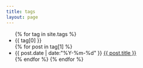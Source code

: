 ```yaml
---
title: tags
layout: page
---
```


<!-- <div id='tag_cloud'>
	{% for tag in site.tags %}
		<a href="#{{ tag[0] }}" title="{{ tag[0] }}" rel="{{ tag[1].size }}">{{ tag[0] }}</a>
	{% endfor %}
</div> -->

<ul class="listing">
	{% for tag in site.tags %}
	  	<li class="listing-seperator" id="{{ tag[0] }}">{{ tag[0] }}</li>
		{% for post in tag[1] %}
			<li class="listing-item">
			<time datetime="{{ post.date | date:"%Y-%m-%d" }}">{{ post.date | date:"%Y-%m-%d" }}</time>
			<a href="{{ site.url }}{{ post.url }}" title="{{ post.title }}">{{ post.title }}</a>
			</li>
		{% endfor %}
	{% endfor %}
</ul>

<script src="/media/js/jquery.tagcloud.js" type="text/javascript" charset="utf-8"></script> 
<script language="javascript">
	$.fn.tagcloud.defaults = {
	    size: {start: 1, end: 1, unit: 'em'},
	      color: {start: '#f8e0e6', end: '#ff3333'}
	};

	// $(function () {
	//     $('#tag_cloud a').tagcloud();
	// });
</script>
